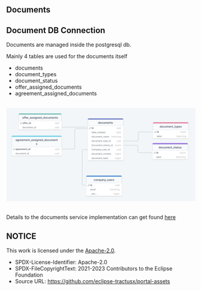 ## Documents

## Document DB Connection

Documents are managed inside the postgresql db.

Mainly 4 tables are used for the documents itself

- documents
- document_types
- document_status
- offer_assigned_documents
- agreement_assigned_documents

<br>

<img width="1367" alt="image" src="https://raw.githubusercontent.com/eclipse-tractusx/portal-assets/main/docs/static/db-schema-documents.png">

<br>
<br>

Details to the documents service implementation can get found [here](/docs/developer/Technical%20Documentation/Services/Document_Management.md#summary)

## NOTICE

This work is licensed under the [Apache-2.0](https://www.apache.org/licenses/LICENSE-2.0).

- SPDX-License-Identifier: Apache-2.0
- SPDX-FileCopyrightText: 2021-2023 Contributors to the Eclipse Foundation
- Source URL: https://github.com/eclipse-tractusx/portal-assets
